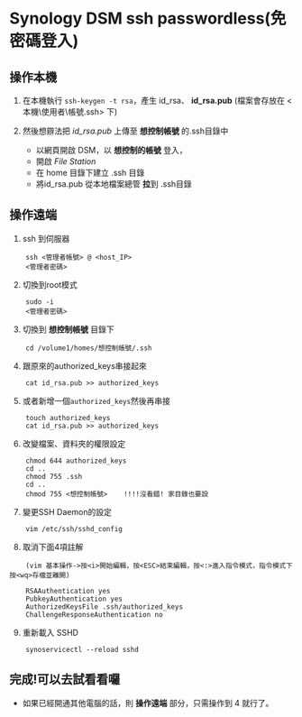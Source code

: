 # Synology DSM ssh passwordless(免密碼登入)
## 操作本機
1. 在本機執行 `ssh-keygen -t rsa`，產生 id_rsa、 **id_rsa.pub** 
(檔案會存放在 <本機\使用者\帳號\.ssh\> 下)
    
2. 然後想辧法把 *id_rsa.pub* 上傳至 **想控制帳號** 的.ssh目錄中
    - 以網頁開啟 DSM，以 **想控制的帳號** 登入，	
    - 開啟 *File Station*	
    - 在 home 目錄下建立 .ssh 目錄	
    - 將id_rsa.pub 從本地檔案總管 **拉**到 .ssh目錄
    
## 操作遠端
1. ssh 到伺服器
```
    ssh <管理者帳號> @ <host_IP>
    <管理者密碼>
```
2. 切換到root模式
```	
    sudo -i
    <管理者密碼>
```
3. 切換到 **想控制帳號** 目錄下
```
    cd /volume1/homes/想控制帳號/.ssh
```

4. 跟原來的authorized_keys串接起來	
```
    cat id_rsa.pub >> authorized_keys
```
5. 或者新增一個`authorized_keys`然後再串接
```
    touch authorized_keys
    cat id_rsa.pub >> authorized_keys
```
6. 改變檔案、資料夾的權限設定
```
    chmod 644 authorized_keys
    cd ..
    chmod 755 .ssh
    cd ..
    chmod 755 <想控制帳號>    !!!!沒看錯! 家目錄也要設
```
7. 變更SSH Daemon的設定
```
    vim /etc/ssh/sshd_config
```

8. 取消下面4項註解
```
    (vim 基本操作->按<i>開始編輯，按<ESC>結束編輯，按<:>進入指令模式，指令模式下按<wq>存檔並離開)
	
    RSAAuthentication yes
    PubkeyAuthentication yes
    AuthorizedKeysFile .ssh/authorized_keys
    ChallengeResponseAuthentication no
```
9. 重新載入 SSHD	
```
    synoservicectl --reload sshd
```
  
## 完成!可以去試看看囉

- 如果已經開通其他電腦的話，則 **操作遠端** 部分，只需操作到 4 就行了。
